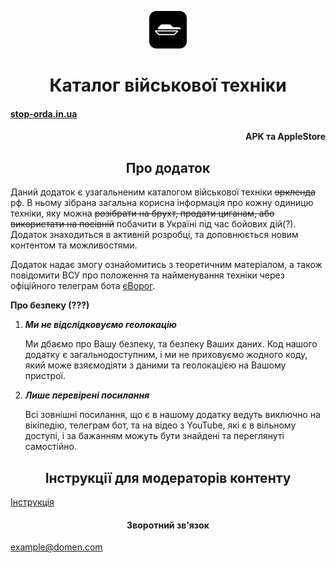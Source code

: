 <p align="center">
  <img alt="mec" src="./src/images/icon.png" width="60" />
</p>
<h1 align="center">
  Каталог військової техніки
</h1>
<div align='center'>
  <h4 align="left">
    <a href="https://stop-orda.in.ua/">stop-orda.in.ua</a>
  </h4>
  <h4 align="right">
    APK та AppleStore
  </h4>
</div>

<h2 align="center">
   Про додаток
</h2>


  Даний додаток є узагальненим каталогом військової техніки ~~оркленда~~ рф. В ньому зібрана загальна корисна інформація про кожну одиницю техніки, яку можна ~~розібрати на брухт, продати циганам, або використати на посівній~~ побачити в Україні під час бойових дій(?).
  Додаток знаходиться в активній розробці, та доповнюється новим контентом та можливостями.

  Додаток надає змогу ознайомитись з теоретичним матеріалом, а також повідомити ВСУ про положення та найменування техніки через офіційного телеграм бота <a href="https://t.me/evorog_bot">єВорог</a>.

**Про безпеку (???)**

1.  **_Ми не відслідковуємо геолокацію_**

    Ми дбаємо про Вашу безпеку, та безпеку Ваших даних. Код нашого додатку є загальнодоступним, і ми не приховуємо жодного коду, який може взяємодіяти з даними та геолокацією на Вашому пристрої.

2.  **_Лише перевірені посилання_**

    Всі зовнішні посилання, що є в нашому додатку ведуть виключно на вікіпедію, телеграм бот, та на відео з YouTube, які є в вільному доступі, і за бажанням можуть бути знайдені та переглянуті самостійно.

<h2 align="center"> 
  Інструкції для модераторів контенту
</h2>

<a href="./CONTRIBUTION.md">Інструкція</a>

<h4 align="center"> 
  Зворотний зв'язок
</h4>

example@domen.com
